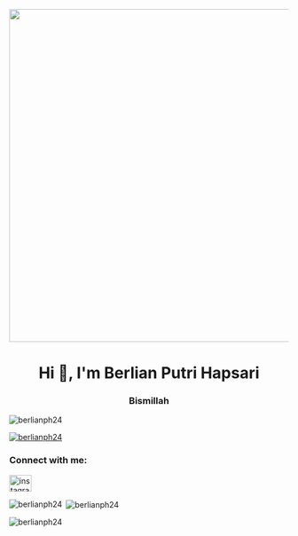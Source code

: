 <div align="center" width="500">
<img src="https://im5.ezgif.com/tmp/ezgif-5-2a3d303de6.gif" width="600">
</div>

<h1 align="center">Hi 👋, I'm Berlian Putri Hapsari</h1>
<h3 align="center"> Bismillah</h3>

<p align="left"> <img src="https://komarev.com/ghpvc/?username=berlianph24&label=Profile%20views&color=0e75b6&style=flat" alt="berlianph24" /> </p>

<p align="left"> <a href="https://github.com/ryo-ma/github-profile-trophy"><img src="https://github-profile-trophy.vercel.app/?username=berlianph24" alt="berlianph24" /></a> </p>

<h3 align="left">Connect with me:</h3>
<p align="left">
<a href="https://instagram.com/instagram.com/belianp.h" target="blank"><img align="center" src="https://raw.githubusercontent.com/rahuldkjain/github-profile-readme-generator/master/src/images/icons/Social/instagram.svg" alt="instagram.com/belianp.h" height="30" width="40" /></a>
</p>

<p><img align="left" src="https://github-readme-stats.vercel.app/api/top-langs?username=berlianph24&show_icons=true&locale=en&layout=compact" alt="berlianph24" /></p>

<p>&nbsp;<img align="center" src="https://github-readme-stats.vercel.app/api?username=berlianph24&show_icons=true&locale=en" alt="berlianph24" /></p>

<p><img align="center" src="https://github-readme-streak-stats.herokuapp.com/?user=berlianph24&" alt="berlianph24" /></p>

